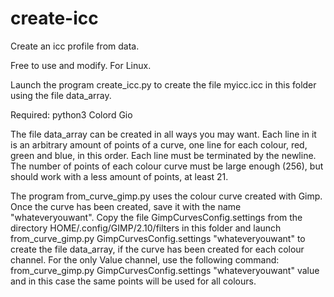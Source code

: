 # create-icc
Create an icc profile from data.

Free to use and modify. For Linux.

Launch the program 
create_icc.py
to create the file myicc.icc in this folder
using the file data_array.

Required:
python3
Colord
Gio

The file data_array can be created in all ways you may want.
Each line in it is an arbitrary amount of points of a curve, 
one line for each colour, red, green and blue, in this order.
Each line must be terminated by the newline.
The number of points of each colour curve must be large enough (256), 
but should work with a less amount of points, at least 21.

The program from_curve_gimp.py uses the colour curve created with Gimp.
Once the curve has been created, save it with the name "whateveryouwant".
Copy the file GimpCurvesConfig.settings from the directory 
HOME/.config/GIMP/2.10/filters
in this folder and launch 
from_curve_gimp.py GimpCurvesConfig.settings "whateveryouwant"
to create the file data_array, if the curve has been created 
for each colour channel.
For the only Value channel, use the following command:
from_curve_gimp.py GimpCurvesConfig.settings "whateveryouwant" value
and in this case the same points will be used for all colours.
